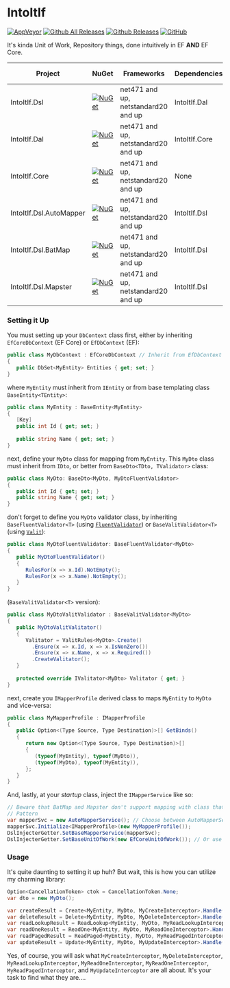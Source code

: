 

IntoItIf
===============
[![AppVeyor](https://img.shields.io/appveyor/ci/swtanggara/IntoItIf.svg)](https://ci.appveyor.com/project/swtanggara/intoitif)
[![Github All Releases](https://img.shields.io/github/downloads/swtanggara/IntoItIf/total.svg)](https://github.com/swtanggara/IntoItIf/releases)
[![Github Releases](https://img.shields.io/github/downloads/swtanggara/IntoItIf/latest/total.svg)](https://github.com/swtanggara/IntoItIf/releases/latest)
[![GitHub](https://img.shields.io/github/license/swtanggara/IntoItIf.svg)](https://github.com/swtanggara/IntoItIf/blob/master/LICENSE)

It's kinda Unit of Work, Repository things, done intuitively in EF **AND** EF Core.

| Project | NuGet | Frameworks | Dependencies | NuGet Downloads |
| ------- | ----- | ---------- | ------------ | --------------- |
| IntoItIf.Dsl | [![NuGet](https://img.shields.io/nuget/v/IntoItIf.Dsl.svg)](https://www.nuget.org/packages/IntoItIf.Dsl/) | net471 and up, netstandard20 and up | IntoItIf.Dal | [![NuGet](https://img.shields.io/nuget/dt/IntoItIf.Dsl.svg)](https://www.nuget.org/packages/IntoItIf.Dsl/) |
| IntoItIf.Dal | [![NuGet](https://img.shields.io/nuget/v/IntoItIf.Dal.svg)](https://www.nuget.org/packages/IntoItIf.Dal/) | net471 and up, netstandard20 and up | IntoItIf.Core | [![NuGet](https://img.shields.io/nuget/dt/IntoItIf.Dal.svg)](https://www.nuget.org/packages/IntoItIf.Dal/) |
| IntoItIf.Core | [![NuGet](https://img.shields.io/nuget/v/IntoItIf.Core.svg)](https://www.nuget.org/packages/IntoItIf.Core/) | net471 and up, netstandard20 and up | None | [![NuGet](https://img.shields.io/nuget/dt/IntoItIf.Core.svg)](https://www.nuget.org/packages/IntoItIf.Core/) |
| IntoItIf.Dsl.AutoMapper | [![NuGet](https://img.shields.io/nuget/v/IntoItIf.Dsl.AutoMapper.svg)](https://www.nuget.org/packages/IntoItIf.Dsl.AutoMapper/) | net471 and up, netstandard20 and up | IntoItIf.Dsl | [![NuGet](https://img.shields.io/nuget/dt/IntoItIf.Dsl.AutoMapper.svg)](https://www.nuget.org/packages/IntoItIf.Dsl.AutoMapper/) |
| IntoItIf.Dsl.BatMap | [![NuGet](https://img.shields.io/nuget/v/IntoItIf.Dsl.BatMap.svg)](https://www.nuget.org/packages/IntoItIf.Dsl.BatMap/) | net471 and up, netstandard20 and up | IntoItIf.Dsl | [![NuGet](https://img.shields.io/nuget/dt/IntoItIf.Dsl.BatMap.svg)](https://www.nuget.org/packages/IntoItIf.Dsl.BatMap/) |
| IntoItIf.Dsl.Mapster | [![NuGet](https://img.shields.io/nuget/v/IntoItIf.Dsl.Mapster.svg)](https://www.nuget.org/packages/IntoItIf.Dsl.Mapster/) | net471 and up, netstandard20 and up | IntoItIf.Dsl | [![NuGet](https://img.shields.io/nuget/dt/IntoItIf.Dsl.Mapster.svg)](https://www.nuget.org/packages/IntoItIf.Dsl.Mapster/) |

### Setting it Up
You must setting up your `DbContext` class first, either by inheriting `EfCoreDbContext` (EF Core) or `EfDbContext` (EF):

```c#
public class MyDbContext : EfCoreDbContext // Inherit from EfDbContext if you are using EF6 or above
{
   public DbSet<MyEntity> Entities { get; set; }
}
```

where `MyEntity` must inherit from `IEntity` or from base templating class `BaseEntity<TEntity>`:

```c#
public class MyEntity : BaseEntity<MyEntity>
{
   [Key]
   public int Id { get; set; }
   
   public string Name { get; set; }
}
```

next, define your `MyDto` class for mapping from `MyEntity`. This `MyDto` class must inherit from `IDto`, or better from `BaseDto<TDto, TValidator>` class:

```c#
public class MyDto: BaseDto<MyDto, MyDtoFluentValidator>
{
   public int Id { get; set; }
   public string Name { get; set; }
}
```

don't forget to define you `MyDto` validator class, by inheriting `BaseFluentValidator<T>` (using [`FluentValidator`](https://github.com/JeremySkinner/FluentValidation)) or `BaseValitValidator<T>` (using [`Valit`](https://github.com/valit-stack/Valit)):

```c#
public class MyDtoFluentValidator: BaseFluentValidator<MyDto>
{
   public MyDtoFluentValidator()
   {
      RulesFor(x => x.Id).NotEmpty();
      RulesFor(x => x.Name).NotEmpty();
   }
}
```

(`BaseValitValidator<T>` version):

```c#
public class MyDtoValitValidator : BaseValitValidator<MyDto>
{
   public MyDtoValitValitator()
   {
      Valitator = ValitRules<MyDto>.Create()
        .Ensure(x => x.Id, x => x.IsNonZero())
        .Ensure(x => x.Name, x => x.Required())
        .CreateValitator();
   }
   
   protected override IValitator<MyDto> Valitator { get; }
}
```

next, create you `IMapperProfile` derived class to maps `MyEntity` to `MyDto` and vice-versa:

```c#
public class MyMapperProfile : IMapperProfile
{
   public Option<(Type Source, Type Destination)>[] GetBinds()
   {
      return new Option<(Type Source, Type Destination)>[]
      {
         (typeof(MyEntity), typeof(MyDto)),
         (typeof(MyDto), typeof(MyEntity)),
      };
   }
}
```

And, lastly, at your *startup* class, inject the `IMapperService` like so:

```c#
// Beware that BatMap and Mapster don't support mapping with class that not have public parameterless ctor, if you prefer Value-Object-
// Pattern
var mapperSvc = new AutoMapperService(); // Choose between AutoMapperService, BatMapMapperService, or MapsterMapperService
mapperSvc.Initialize<IMapperProfile>(new MyMapperProfile());
DslInjecterGetter.SetBaseMapperService(mapperSvc);
DslInjecterGetter.SetBaseUnitOfWork(new EfCoreUnitOfWork()); // Or use EfUnitOfWork, if you are using EF6 or above.
```

### Usage
It's quite daunting to setting it up huh? But wait, this is how you can utilize my charming library:

```c#
Option<CancellationToken> ctok = CancellationToken.None;
var dto = new MyDto();

var createResult = Create<MyEntity, MyDto, MyCreateInterceptor>.Handle(dto, ctok);
var deleteResult = Delete<MyEntity, MyDto, MyDeleteInterceptor>.Handle(dto, ctok);
var readLookupResult = ReadLookup<MyEntity, MyDto, MyReadLookupInterceptor>.Handle(false, ctok);
var readOneResult = ReadOne<MyEntity, MyDto, MyReadOneInterceptor>.Handle(dto, ctok);
var readPagedResult = ReadPaged<MyEntity, MyDto, MyReadPagedInterceptor>.Handle(1, 1, null, "Bla", ctok);
var updateResult = Update<MyEntity, MyDto, MyUpdateInterceptor>.Handle(dto, ctok);
```

Yes, of course, you will ask what `MyCreateInterceptor`, `MyDeleteInterceptor`, `MyReadLookupInterceptor`, 
`MyReadOneInterceptor`, `MyReadOneInterceptor`, `MyReadPagedInterceptor`, and `MyUpdateInterceptor` are all about. It's your task to find what they are....
